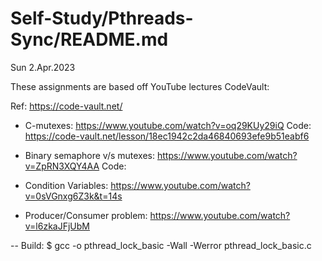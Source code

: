# Self-Study/Pthreads-Sync/README.md

Sun 2.Apr.2023

These assignments are based off YouTube lectures CodeVault:

 Ref: https://code-vault.net/
      
 - C-mutexes:
               https://www.youtube.com/watch?v=oq29KUy29iQ
         Code: https://code-vault.net/lesson/18ec1942c2da46840693efe9b51eabf6

 - Binary semaphore v/s mutexes:
               https://www.youtube.com/watch?v=ZpRN3XQY4AA
         Code:

 - Condition Variables: https://www.youtube.com/watch?v=0sVGnxg6Z3k&t=14s
 - Producer/Consumer problem: https://www.youtube.com/watch?v=l6zkaJFjUbM

-- Build: $ gcc -o pthread_lock_basic -Wall -Werror pthread_lock_basic.c
